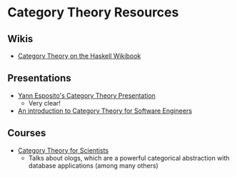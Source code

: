 # Category Theory Resources
## Wikis
- [Category Theory on the Haskell Wikibook](http://en.wikibooks.org/wiki/Haskell/Category_theory)

## Presentations
- [Yann Esposito's Category Theory Presentation](http://yogsototh.github.io/Category-Theory-Presentation/)
  - Very clear!
- [An introduction to Category Theory for Software Engineers](http://www.cs.toronto.edu/~sme/presentations/cat101.pdf)

## Courses
- [Category Theory for Scientists](http://ocw.mit.edu/courses/mathematics/18-s996-category-theory-for-scientists-spring-2013/index.htm)
  - Talks about ologs, which are a powerful categorical abstraction with database applications (among many others)
